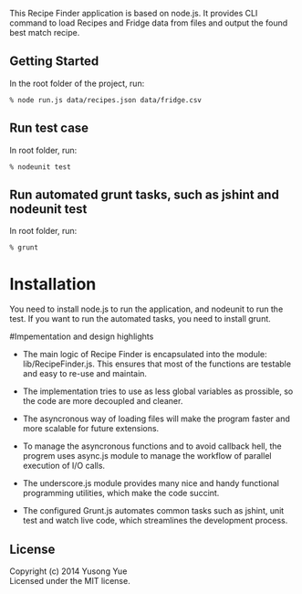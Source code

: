 This Recipe Finder application is based on node.js. It provides CLI command to load Recipes and Fridge data from files and output the found best match recipe.

## Getting Started

In the root folder of the project, run:
```
% node run.js data/recipes.json data/fridge.csv 
```


## Run test case
In root folder, run:
```
% nodeunit test
```

## Run automated grunt tasks, such as jshint and nodeunit test
In root folder, run:
```
% grunt
```


# Installation
You need to install node.js to run the application, and nodeunit to run the test. If you want
to run the automated tasks, you need to install grunt.


#Impementation and design highlights

* The main logic of Recipe Finder is encapsulated into the module: lib/RecipeFinder.js. This ensures that most of the functions are testable and easy to re-use and maintain.

* The implementation tries to use as less global variables as prossible, so the code are more decoupled and cleaner.

* The asyncronous way of loading files will make the program faster and more scalable for future extensions.

* To manage the asyncronous functions and to avoid callback hell, the progrem uses async.js module to manage the workflow of parallel execution of I/O calls.

* The underscore.js module provides many nice and handy functional programming utilities, which make the code succint.

* The configured Grunt.js automates common tasks such as jshint, unit test and watch live code, which streamlines the development process.


## License
Copyright (c) 2014 Yusong Yue  
Licensed under the MIT license.
